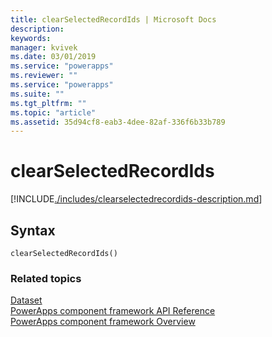```yaml
---
title: clearSelectedRecordIds | Microsoft Docs
description: 
keywords:
manager: kvivek
ms.date: 03/01/2019
ms.service: "powerapps"
ms.reviewer: ""
ms.service: "powerapps"
ms.suite: ""
ms.tgt_pltfrm: ""
ms.topic: "article"
ms.assetid: 35d94cf8-eab3-4dee-82af-336f6b33b789
---
```


# clearSelectedRecordIds

[!INCLUDE[./includes/clearselectedrecordids-description.md](./includes/clearselectedrecordids-description.md)]

## Syntax

`clearSelectedRecordIds()`


### Related topics

[Dataset](../dataset.md)<br/>
[PowerApps component framework API Reference](../reference/index.md)<br/>
[PowerApps component framework Overview](../overview.md)